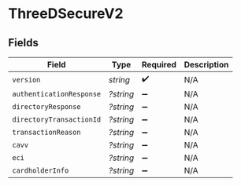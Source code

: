 # ThreeDSecureV2


## Fields

| Field                    | Type                     | Required                 | Description              |
| ------------------------ | ------------------------ | ------------------------ | ------------------------ |
| `version`                | *string*                 | :heavy_check_mark:       | N/A                      |
| `authenticationResponse` | *?string*                | :heavy_minus_sign:       | N/A                      |
| `directoryResponse`      | *?string*                | :heavy_minus_sign:       | N/A                      |
| `directoryTransactionId` | *?string*                | :heavy_minus_sign:       | N/A                      |
| `transactionReason`      | *?string*                | :heavy_minus_sign:       | N/A                      |
| `cavv`                   | *?string*                | :heavy_minus_sign:       | N/A                      |
| `eci`                    | *?string*                | :heavy_minus_sign:       | N/A                      |
| `cardholderInfo`         | *?string*                | :heavy_minus_sign:       | N/A                      |